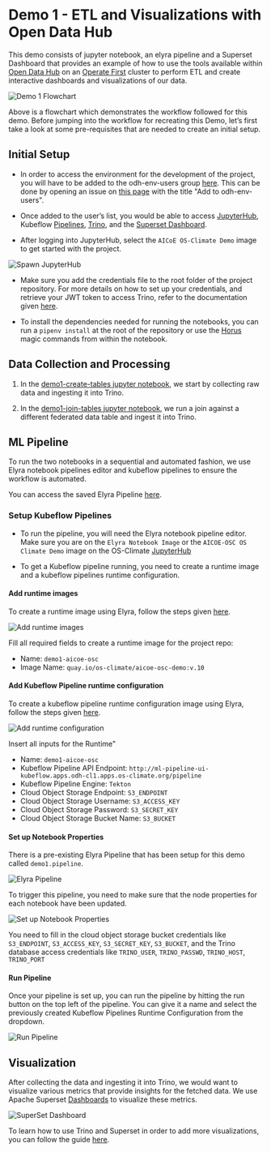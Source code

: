# Demo 1 - ETL and Visualizations with Open Data Hub

This demo consists of jupyter notebook, an elyra pipeline and a Superset Dashboard that provides an example of how to use the tools available within [Open Data Hub](https://opendatahub.io/) on an [Operate First](https://www.operate-first.cloud/) cluster to perform ETL and create interactive dashboards and visualizations of our data.

![Demo 1 Flowchart](../../docs/assets/demo1-viz.png)

Above is a flowchart which demonstrates the workflow followed for this demo. Before jumping into the workflow for recreating this Demo, let’s first take a look at some pre-requisites that are needed to create an initial setup.

## Initial Setup

* In order to access the environment for the development of the project, you will have to be added to the odh-env-users group [here](https://github.com/orgs/os-climate/teams/odh-env-users). This can be done by opening an issue on [this page](https://github.com/os-climate/aicoe-osc-demo/issues) with the title "Add <USERNAME> to odh-env-users".

* Once added to the user’s list, you would be able to access [JupyterHub](https://jupyterhub-odh-jupyterhub.apps.odh-cl1.apps.os-climate.org), Kubeflow [Pipelines](http://ml-pipeline-ui-kubeflow.apps.odh-cl1.apps.os-climate.org/), [Trino](https://cloudbeaver-odh-trino.apps.odh-cl1.apps.os-climate.org/), and the [Superset Dashboard](https://superset-secure-odh-superset.apps.odh-cl1.apps.os-climate.org/).

* After logging into JupyterHub, select the `AICoE OS-Climate Demo` image to get started with the project.

![Spawn JupyterHub](../../docs/assets/demo1-spawn-jupyter.png)

* Make sure you add the credentials file to the root folder of the project repository. For more details on how to set up your credentials, and retrieve your JWT token to access Trino, refer to the documentation given [here](https://github.com/os-climate/os_c_data_commons/blob/main/docs/setup-initial-environment.md#4-set-your-credentials-environment-variables).

* To install the dependencies needed for running the notebooks, you can run a `pipenv install` at the root of the repository or use the [Horus](https://github.com/thoth-station/jupyterlab-requirements/blob/dc92a4b14f539e6f464b3f202355242b4f729e13/docs/source/horus-magic-commands.md) magic commands from within the notebook.


## Data Collection and Processing

1. In the [demo1-create-tables jupyter notebook](./demo1-create-tables.ipynb), we start by collecting raw data and ingesting it into Trino.

2. In the [demo1-join-tables jupyter notebook](./demo1-join-tables.ipynb), we run a join against a different federated data table and ingest it into Trino.


## ML Pipeline

To run the two notebooks in a sequential and automated fashion, we use Elyra notebook pipelines editor and kubeflow pipelines to ensure the workflow is automated.

You can access the saved Elyra Pipeline [here](./demo1.pipeline).

### Setup Kubeflow Pipelines

* To run the pipeline, you will need the Elyra notebook pipeline editor. Make sure you are on the `Elyra Notebook Image` or the `AICOE-OSC OS Climate Demo` image on the OS-Climate [JupyterHub](https://jupyterhub-odh-jupyterhub.apps.odh-cl1.apps.os-climate.org/)

* To get a Kubeflow pipeline running, you need to create a runtime image and a kubeflow pipelines runtime configuration.

#### Add runtime images

To create a runtime image using Elyra, follow the steps given [here](https://github.com/AICoE/elyra-aidevsecops-tutorial/blob/master/docs/source/create-ai-pipeline.md#add-runtime-images-using-ui).

![Add runtime images](../../docs/assets/demo1-runtime-image.png)

Fill all required fields to create a runtime image for the project repo:

- Name: `demo1-aicoe-osc`
- Image Name: `quay.io/os-climate/aicoe-osc-demo:v.10`

#### Add Kubeflow Pipeline runtime configuration

To create a kubeflow pipeline runtime configuration image using Elyra, follow the steps given [here](https://github.com/AICoE/elyra-aidevsecops-tutorial/blob/master/docs/source/create-ai-pipeline.md#create-runtime-to-be-used-in-kubeflow-pipeline-using-ui).

![Add runtime configuration](../../docs/assets/demo1-runtime-configuration.png)

Insert all inputs for the Runtime"
- Name: `demo1-aicoe-osc`
- Kubeflow Pipeline API Endpoint: `http://ml-pipeline-ui-kubeflow.apps.odh-cl1.apps.os-climate.org/pipeline`
- Kubeflow Pipeline Engine: `Tekton`
- Cloud Object Storage Endpoint: `S3_ENDPOINT`
- Cloud Object Storage Username: `S3_ACCESS_KEY`
- Cloud Object Storage Password: `S3_SECRET_KEY`
- Cloud Object Storage Bucket Name: `S3_BUCKET`

#### Set up Notebook Properties

There is a pre-existing Elyra Pipeline that has been setup for this demo called `demo1.pipeline`.

![Elyra Pipeline](../../docs/assets/demo1-elyra-pipeline.png)

To trigger this pipeline, you need to make sure that the node properties for each notebook have been updated.

![Set up Notebook Properties](../../docs/assets/demo1-notebook-properties.png)

You need to fill in the cloud object storage bucket credentials like `S3_ENDPOINT`, `S3_ACCESS_KEY`, `S3_SECRET_KEY`, `S3_BUCKET`, and the Trino database access credentials like `TRINO_USER`, `TRINO_PASSWD`, `TRINO_HOST`, `TRINO_PORT`

#### Run Pipeline

Once your pipeline is set up, you can run the pipeline by hitting the run button on the top left of the pipeline. You can give it a name and select the previously created Kubeflow Pipelines Runtime Configuration from the dropdown.

![Run Pipeline](../../docs/assets/demo1-run-pipeline.png)

## Visualization

After collecting the data and ingesting it into Trino, we would want to visualize various metrics that provide insights for the fetched data. We use Apache Superset [Dashboards](https://superset-secure-odh-superset.apps.odh-cl1.apps.os-climate.org/superset/dashboard/3/) to visualize these metrics.

![SuperSet Dashboard](../../docs/assets/demo1-dashboard.gif)

To learn how to use Trino and Superset in order to add more visualizations, you can follow the guide [here](https://www.operate-first.cloud/users/support/docs/trino_superset_user_guide.md#trino-to-superset).
